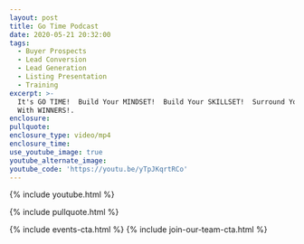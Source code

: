```yaml
---
layout: post
title: Go Time Podcast
date: 2020-05-21 20:32:00
tags:
  - Buyer Prospects
  - Lead Conversion
  - Lead Generation
  - Listing Presentation
  - Training
excerpt: >-
  It's GO TIME!  Build Your MINDSET!  Build Your SKILLSET!  Surround Yourself
  With WINNERS!.
enclosure:
pullquote:
enclosure_type: video/mp4
enclosure_time:
use_youtube_image: true
youtube_alternate_image:
youtube_code: 'https://youtu.be/yTpJKqrtRCo'
---
```


{% include youtube.html %}

{% include pullquote.html %}

{% include events-cta.html %} {% include join-our-team-cta.html %}